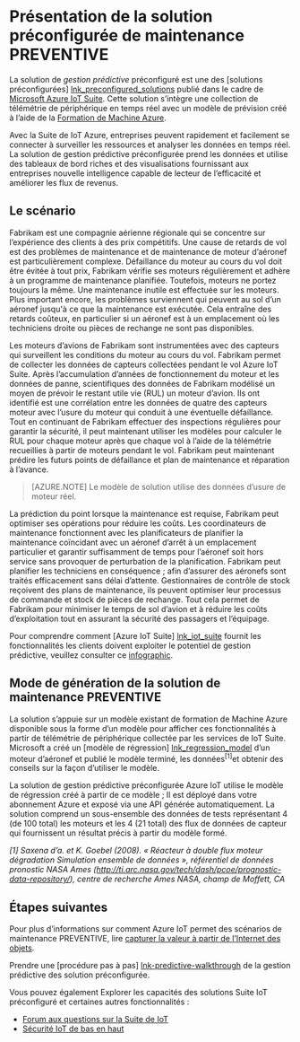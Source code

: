 <properties
 pageTitle="Solution préconfigurée de maintenance PREVENTIVE | Microsoft Azure"
 description="Description de la solution de gestion prédictive préconfigurée IoT d’Azure."
 services=""
 suite="iot-suite"
 documentationCenter=""
 authors="stevehob"
 manager="timlt"
 editor=""/>

<tags
 ms.service="iot-suite"
 ms.devlang="na"
 ms.topic="get-started-article"
 ms.tgt_pltfrm="na"
 ms.workload="na"
 ms.date="08/17/2016"
 ms.author="araguila"/>

# <a name="predictive-maintenance-preconfigured-solution-overview"></a>Présentation de la solution préconfigurée de maintenance PREVENTIVE

La solution de *gestion prédictive* préconfiguré est une des [solutions préconfigurées] [ lnk_preconfigured_solutions] publié dans le cadre de [Microsoft Azure IoT Suite][lnk_iot_suite]. Cette solution s’intègre une collection de télémétrie de périphérique en temps réel avec un modèle de prévision créé à l’aide de la [Formation de Machine Azure][lnk_machine_learning].


Avec la Suite de IoT Azure, entreprises peuvent rapidement et facilement se connecter à surveiller les ressources et analyser les données en temps réel. La solution de gestion prédictive préconfigurée prend les données et utilise des tableaux de bord riches et des visualisations fournissant aux entreprises nouvelle intelligence capable de lecteur de l’efficacité et améliorer les flux de revenus.

## <a name="the-scenario"></a>Le scénario

Fabrikam est une compagnie aérienne régionale qui se concentre sur l’expérience des clients à des prix compétitifs. Une cause de retards de vol est des problèmes de maintenance et de maintenance de moteur d’aéronef est particulièrement complexe. Défaillance du moteur au cours du vol doit être évitée à tout prix, Fabrikam vérifie ses moteurs régulièrement et adhère à un programme de maintenance planifiée. Toutefois, moteurs ne portez toujours la même. Une maintenance inutile est effectuée sur les moteurs. Plus important encore, les problèmes surviennent qui peuvent au sol d’un aéronef jusqu'à ce que la maintenance est exécutée. Cela entraîne des retards coûteux, en particulier si un aéronef est à un emplacement où les techniciens droite ou pièces de rechange ne sont pas disponibles.

Les moteurs d’avions de Fabrikam sont instrumentées avec des capteurs qui surveillent les conditions du moteur au cours du vol. Fabrikam permet de collecter les données de capteurs collectées pendant le vol Azure IoT Suite. Après l’accumulation d’années de fonctionnement du moteur et les données de panne, scientifiques des données de Fabrikam modélisé un moyen de prévoir le restant utile vie (RUL) un moteur d’avion. Ils ont identifié est une corrélation entre les données de quatre des capteurs moteur avec l’usure du moteur qui conduit à une éventuelle défaillance. Tout en continuant de Fabrikam effectuer des inspections régulières pour garantir la sécurité, il peut maintenant utiliser les modèles pour calculer le RUL pour chaque moteur après que chaque vol à l’aide de la télémétrie recueillies à partir de moteurs pendant le vol. Fabrikam peut maintenant prédire les futurs points de défaillance et plan de maintenance et réparation à l’avance.

> [AZURE.NOTE] Le modèle de solution utilise des données d’usure de moteur réel.

La prédiction du point lorsque la maintenance est requise, Fabrikam peut optimiser ses opérations pour réduire les coûts. Les coordinateurs de maintenance fonctionnent avec les planificateurs de planifier la maintenance coïncidant avec un aéronef d’arrêt à un emplacement particulier et garantir suffisamment de temps pour l’aéronef soit hors service sans provoquer de perturbation de la planification. Fabrikam peut planifier les techniciens en conséquence ; afin d’assurer des aéronefs sont traités efficacement sans délai d’attente. Gestionnaires de contrôle de stock reçoivent des plans de maintenance, ils peuvent optimiser leur processus de commande et stock de pièces de rechange. Tout cela permet de Fabrikam pour minimiser le temps de sol d’avion et à réduire les coûts d’exploitation tout en assurant la sécurité des passagers et l’équipage.

Pour comprendre comment [Azure IoT Suite] [ lnk_iot_suite] fournit les fonctionnalités les clients doivent exploiter le potentiel de gestion prédictive, veuillez consulter ce [infographic][lnk_infographic].

## <a name="how-the-predictive-maintenance-solution-is-built"></a>Mode de génération de la solution de maintenance PREVENTIVE

La solution s’appuie sur un modèle existant de formation de Machine Azure disponible sous la forme d’un modèle pour afficher ces fonctionnalités à partir de télémétrie de périphérique collectée par les services de IoT Suite. Microsoft a créé un [modèle de régression] [ lnk_regression_model] d’un moteur d’aéronef et publié le modèle terminé, les données<sup>\[1\]</sup>et obtenir des conseils sur la façon d’utiliser le modèle.

La solution de gestion prédictive préconfigurée Azure IoT utilise le modèle de régression créé à partir de ce modèle ; Il est déployé dans votre abonnement Azure et exposé via une API générée automatiquement. La solution comprend un sous-ensemble des données de tests représentant 4 (de 100 total) les moteurs et les 4 (21 total) des flux de données de capteur qui fournissent un résultat précis à partir du modèle formé.

*\[1\] Saxena d’a. et K. Goebel (2008). « Réacteur à double flux moteur dégradation Simulation ensemble de données », référentiel de données pronostic NASA Ames (http://ti.arc.nasa.gov/tech/dash/pcoe/prognostic-data-repository/), centre de recherche Ames NASA, champ de Moffett, CA*

## <a name="next-steps"></a>Étapes suivantes

Pour plus d’informations sur comment Azure IoT permet des scénarios de maintenance PREVENTIVE, lire [capturer la valeur à partir de l’Internet des objets][lnk_capture_value].

Prendre une [procédure pas à pas] [ lnk-predictive-walkthrough] de la gestion prédictive des solution préconfigurée.

[lnk-predictive-walkthrough]: iot-suite-predictive-walkthrough.md
[lnk_preconfigured_solutions]: iot-suite-what-are-preconfigured-solutions.md
[lnk_iot_suite]: iot-suite-overview.md
[lnk_machine_learning]: https://azure.microsoft.com/services/machine-learning/
[lnk_infographic]: https://www.microsoft.com/server-cloud/predictivemaintenance/Index.html
[lnk_regression_model]: http://gallery.cortanaanalytics.com/Collection/Predictive-Maintenance-Template-3
[lnk_capture_value]: http://download.microsoft.com/download/0/7/D/07D394CE-185D-4B96-AC3C-9B61179F7080/Capture_value_from_the_Internet%20of%20Things_with_Predictive_Maintenance.PDF

Vous pouvez également Explorer les capacités des solutions Suite IoT préconfiguré et certaines autres fonctionnalités :

- [Forum aux questions sur la Suite de IoT][lnk-faq]
- [Sécurité IoT de bas en haut][lnk-security-groundup]

[lnk-faq]: iot-suite-faq.md
[lnk-security-groundup]: securing-iot-ground-up.md
